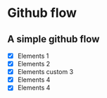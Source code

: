 # Github flow

## A simple github flow

- [x] Elements 1
- [x] Elements 2
- [x] Elements custom 3
- [x] Elements 4
- [x] Elements 4